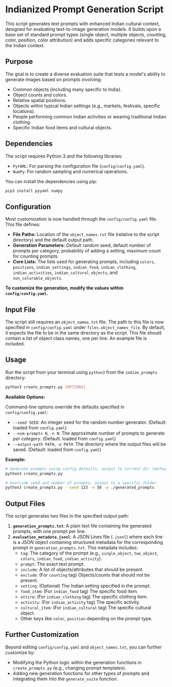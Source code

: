 # Indianized Prompt Generation Script

This script generates text prompts with enhanced Indian cultural context, designed for evaluating text-to-image generation models. It builds upon a base set of standard prompt types (single object, multiple objects, counting, color, position, color attribution) and adds specific categories relevant to the Indian context.

## Purpose

The goal is to create a diverse evaluation suite that tests a model's ability to generate images based on prompts involving:
-   Common objects (including many specific to India).
-   Object counts and colors.
-   Relative spatial positions.
-   Objects within typical Indian settings (e.g., markets, festivals, specific locations).
-   People performing common Indian activities or wearing traditional Indian clothing.
-   Specific Indian food items and cultural objects.

## Dependencies

The script requires Python 3 and the following libraries:
-   `PyYAML`: For parsing the configuration file (`config/config.yaml`).
-   `NumPy`: For random sampling and numerical operations.

You can install the dependencies using pip:
```bash
pip3 install pyyaml numpy
```

## Configuration

Most customization is now handled through the `config/config.yaml` file. This file defines:
-   **File Paths:** Location of the `object_names.txt` file (relative to the script directory) and the default output path.
-   **Generation Parameters:** Default random seed, default number of prompts per category, probability of adding a setting, maximum count for counting prompts.
-   **Core Lists:** The lists used for generating prompts, including `colors`, `positions`, `indian_settings`, `indian_food`, `indian_clothing`, `indian_activities`, `indian_cultural_objects`, and `non_colorable_objects`.

**To customize the generation, modify the values within `config/config.yaml`.**

## Input File

The script still requires an `object_names.txt` file. The path to this file is now specified in `config/config.yaml` under `files.object_names_file`. By default, it expects the file to be in the same directory as the script. This file should contain a list of object class names, one per line. An example file is included.

## Usage

Run the script from your terminal using `python3` from the `indian_prompts` directory:

```bash
python3 create_prompts.py [OPTIONS]
```

**Available Options:**

Command-line options override the defaults specified in `config/config.yaml`:

-   `--seed SEED`: An integer seed for the random number generator. (Default: loaded from `config.yaml`)
-   `--num-prompts N`, `-n N`: The approximate number of prompts to generate *per category*. (Default: loaded from `config.yaml`)
-   `--output-path PATH`, `-o PATH`: The directory where the output files will be saved. (Default: loaded from `config.yaml`)

**Example:**

```bash
# Generate prompts using config defaults, output to current dir (default)
python3 create_prompts.py

# Override seed and number of prompts, output to a specific folder
python3 create_prompts.py --seed 123 -n 50 -o ./generated_prompts
```

## Output Files

The script generates two files in the specified output path:

1.  **`generation_prompts.txt`**: A plain text file containing the generated prompts, with one prompt per line.
2.  **`evaluation_metadata.jsonl`**: A JSON Lines file (`.jsonl`) where each line is a JSON object containing structured metadata for the corresponding prompt in `generation_prompts.txt`. This metadata includes:
    -   `tag`: The category of the prompt (e.g., `single_object`, `two_object`, `colors`, `indian_food`, `indian_activity`).
    -   `prompt`: The exact text prompt.
    -   `include`: A list of objects/attributes that should be present.
    -   `exclude`: (For `counting` tag) Objects/counts that should *not* be present.
    -   `setting`: (Optional) The Indian setting specified in the prompt.
    -   `food_item`: (For `indian_food` tag) The specific food item.
    -   `attire`: (For `indian_clothing` tag) The specific clothing item.
    -   `activity`: (For `indian_activity` tag) The specific activity.
    -   `cultural_item`: (For `indian_cultural` tag) The specific cultural object.
    -   Other keys like `color`, `position` depending on the prompt type.

## Further Customization

Beyond editing `config/config.yaml` and `object_names.txt`, you can further customize by:
-   Modifying the Python logic within the generation functions in `create_prompts.py` (e.g., changing prompt templates).
-   Adding new generation functions for other types of prompts and integrating them into the `generate_suite` function. 